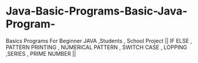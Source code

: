 # Java-Basic-Programs-Basic-Java-Program-
Basics Programs For Beginner  JAVA  ,Students  , School Project  || IF ELSE , PATTERN PRINTING , NUMERICAL PATTERN , SWITCH CASE , LOPPING ,SERIES  , PRIME NUMBER ||
